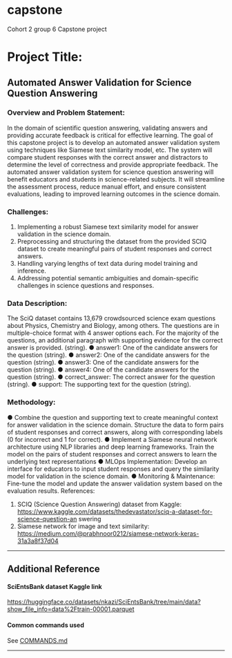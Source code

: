 # capstone
Cohort 2 group 6 Capstone project


# Project Title:
## Automated Answer Validation for Science Question Answering
### Overview and Problem Statement:
In the domain of scientific question answering, validating answers and providing accurate
feedback is critical for effective learning. The goal of this capstone project is to develop an
automated answer validation system using techniques like Siamese text similarity model, etc.
The system will compare student responses with the correct answer and distractors to
determine the level of correctness and provide appropriate feedback. The automated answer
validation system for science question answering will benefit educators and students in
science-related subjects. It will streamline the assessment process, reduce manual effort, and
ensure consistent evaluations, leading to improved learning outcomes in the science domain.

### Challenges:
1. Implementing a robust Siamese text similarity model for answer validation in the science
domain.
2. Preprocessing and structuring the dataset from the provided SCIQ dataset to create
meaningful pairs of student responses and correct answers.
3. Handling varying lengths of text data during model training and inference.
4. Addressing potential semantic ambiguities and domain-specific challenges in science
questions and responses.

### Data Description:
The SciQ dataset contains 13,679 crowdsourced science exam questions about Physics,
Chemistry and Biology, among others. The questions are in multiple-choice format with 4
answer options each. For the majority of the questions, an additional paragraph with
supporting evidence for the correct answer is provided. (string).
● answer1: One of the candidate answers for the question (string).
● answer2: One of the candidate answers for the question (string).
● answer3: One of the candidate answers for the question (string).
● answer4: One of the candidate answers for the question (string).
● correct_answer: The correct answer for the question (string).
● support: The supporting text for the question (string).

### Methodology:
● Combine the question and supporting text to create meaningful context for answer
validation in the science domain. Structure the data to form pairs of student responses
and correct answers, along with corresponding labels (0 for incorrect and 1 for correct).
● Implement a Siamese neural network architecture using NLP libraries and deep learning
frameworks. Train the model on the pairs of student responses and correct answers to
learn the underlying text representations
● MLOps Implementation: Develop an interface for educators to input student responses
and query the similarity model for validation in the science domain.
● Monitoring & Maintenance: Fine-tune the model and update the answer validation
system based on the evaluation results.
References:
1. SCIQ (Science Question Answering) dataset from Kaggle:
https://www.kaggle.com/datasets/thedevastator/sciq-a-dataset-for-science-question-an
swering
2. Siamese network for image and text similarity:
https://medium.com/@prabhnoor0212/siamese-network-keras-31a3a8f37d04

--- 

## Additional  Reference


#### SciEntsBank dataset Kaggle link
https://huggingface.co/datasets/nkazi/SciEntsBank/tree/main/data?show_file_info=data%2Ftrain-00001.parquet

#### Common commands used
See [COMMANDS.md](COMMANDS.md)

---